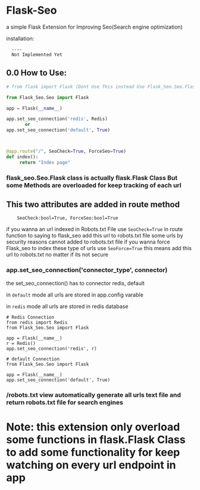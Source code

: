 # Flask-Seo
a simple Flask Extension for Improving Seo(Search engine optimization)



installation:

      ----
      Not Implemented Yet



## 0.0 How to Use:


```python
# from flask import Flask (Dont Use This instead Use Flask_Seo.Seo.Flask class)

from Flask_Seo.Seo import Flask

app = Flask(__name__)

app.set_seo_connection('redis', Redis) 
       or
app.set_seo_connection('default', True) 



@app.route("/", SeoCheck=True, ForceSeo=True)
def index():
     return "Index page"

```

### flask_seo.Seo.Flask class is actually flask.Flask Class But some Methods are overloaded for keep tracking of each url 

## This two attributes are added in route method 
  
        SeoCheck:bool=True, ForceSeo:bool=True

if you wanna an url indexed in Robots.txt File use `SeoCheck=True` in route function to saying to flask_seo add this url to robots.txt file
some urls by security reasons cannot added to robots.txt file if you wanna force Flask_seo to index these type of urls use `SeoForce=True` this means
add this url to robots.txt no matter if its not secure


### app.set_seo_connection('connector_type',  connector)
the set_seo_connection() has to connector redis, default 

in `default` mode all urls are stored in app.config varable

in `redis` mode all urls are stored in redis database

```
# Redis Connection
from redis import Redis
from Flask_Seo.Seo import Flask

app = Flask(__name__)
r = Redis()
app.set_seo_connection('redis', r)
```


```
# default Connection
from Flask_Seo.Seo import Flask

app = Flask(__name__)
app.set_seo_connection('default', True)
```



### /robots.txt view automatically generate all urls text file and return robots.txt file for search engines


# Note: this extension only overload some functions in flask.Flask Class to add some functionality for keep watching on every url endpoint in app



  
